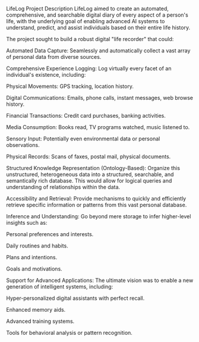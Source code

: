 LifeLog Project Description
LifeLog aimed to create an automated, comprehensive, and searchable digital diary of every aspect of a person's life, with the underlying goal of enabling advanced AI systems to understand, predict, and assist individuals based on their entire life history.

The project sought to build a robust digital "life recorder" that could:

Automated Data Capture:
Seamlessly and automatically collect a vast array of personal data from diverse sources.

Comprehensive Experience Logging:
Log virtually every facet of an individual's existence, including:

Physical Movements: GPS tracking, location history.

Digital Communications: Emails, phone calls, instant messages, web browse history.

Financial Transactions: Credit card purchases, banking activities.

Media Consumption: Books read, TV programs watched, music listened to.

Sensory Input: Potentially even environmental data or personal observations.

Physical Records: Scans of faxes, postal mail, physical documents.

Structured Knowledge Representation (Ontology-Based):
Organize this unstructured, heterogeneous data into a structured, searchable, and semantically rich database. This would allow for logical queries and understanding of relationships within the data.

Accessibility and Retrieval:
Provide mechanisms to quickly and efficiently retrieve specific information or patterns from this vast personal database.

Inference and Understanding:
Go beyond mere storage to infer higher-level insights such as:

Personal preferences and interests.

Daily routines and habits.

Plans and intentions.

Goals and motivations.

Support for Advanced Applications:
The ultimate vision was to enable a new generation of intelligent systems, including:

Hyper-personalized digital assistants with perfect recall.

Enhanced memory aids.

Advanced training systems.

Tools for behavioral analysis or pattern recognition.
